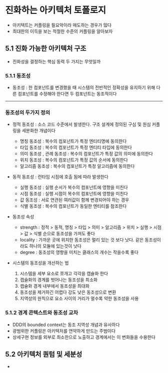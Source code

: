 # 진화하는 아키텍처 토폴로지
* 아키텍트는 커플링을 필요악이라 매도하는 경우가 많다
* 최대한의 이득을 보는 적절한 수준의 커플링을 알아보자

## 5.1 진화 가능한 아키텍처 구조
* 진화성을 결정하는 핵심 동력 두 가지는 무엇일까
### 5.1.1 동조성
* 동조성 : 한 컴포넌트를 변경했을 때 시스템의 전반적인 정확성을 유지하기 위해 다른 컴포넌트를 수정해야 한다면
두 컴포넌트는 동조적이다

---
### 동조성의 두가지 정의
* 정적 동조성 : 소스 코드 수준에서 발생한다. 구조 설계에 정의된 구심 및 원심 커플링을 세분화한 개념이다
  * 명칭 동조성 : 복수의 컴포넌트가 특정 엔티티명에 동의한다
  * 타입 동조성 : 복수의 컴포넌트가 특정 엔티티 타입에 동의한다
  * 의미 동조성 , 관례 동조성 : 복수의 컴포넌트가 특정 값의 의미에 동의한다
  * 위치 동조성 : 복수의 컴포넌트가 특정 값의 순서에 동의한다
  * 알고리즘 동조성 : 복수의 컴포넌트가 특정 알고리즘에 동의한다
* 동적 동조성 : 런타임 시점에 호출 됨에 따라 발생한다
  * 실행 동조성 : 실행 순서가 복수의 컴포넌트에 영향을 미친다
  * 시점 동조성 : 실행 시점이 복수의 컴포넌트에 영향을 미친다
  * 값 동조성 : 서로 연관된 여러값이 함께 변경되어야 하는 경우
  * 식별 동조성 : 복수의 컴포넌트가 동일한 엔티티를 참조한다

* 동조성 속성
  * strength : 정적 > 동적, 명칭 > 타입 > 의미 > 알고리즘 > 위치 > 실행 > 시점 > 값 > 식별 순으로 동조성을 가져도 좋다
  * locality : 가까운 곳에 위치한 동조성은 멀리 있는 것 보다 낫다. 같은 동조성이라도 하나의 모듈에 있는것이 낫다
  * degree : 동조성의 영향을 미치는 클래스의 개수는 작을수록 좋다

* 시스템의 동조성을 개선하는 법
  1. 시스템을 세부 요소로 쪼개고 각각을 캡슐화 한다
  2. 캡슐화의 경계를 벗어나는 동조성을 최소화
  3. 캡슐화 경계 내부에서 동조성을 최대화
  4. 동조성을 제거하긴 어렵다 강도 낮은 동조성으로 변환
  5. 지역성의 원칙으로 요소 사이의 거리가 멀수록 약한 동조성을 사용

### 5.1.2 경계 콘텍스트와 동조성 교차
* DDD의 bounded context는 동조 지역성 개념과 유사하다
* 광범위한 커플링은 아키텍처를 연약하게 만드는 주범이다
* 상세구현 정보를 외부로 최소한으로 노출하고 경계에서는 이 변화들을 수용한다

## 5.2 아키텍처 퀀텀 및 세분성
* 